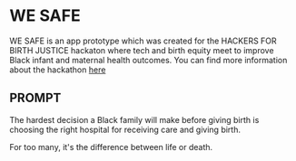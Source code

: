 # WE SAFE
WE SAFE is an app prototype which was created for the HACKERS FOR BIRTH JUSTICE hackaton where tech and birth equity meet to improve Black infant and maternal health outcomes. You can find more information about the hackathon [here](https://hackersforbirthjustice2023.splashthat.com/)

## PROMPT
The hardest decision a Black family will make before giving birth is choosing the right hospital for receiving care and giving birth.

For too many, it's the difference between life or death. 